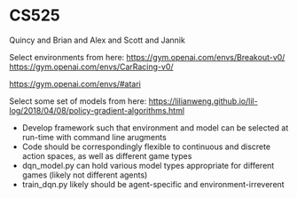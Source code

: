 # CS525
Quincy and Brian and Alex and Scott and Jannik

Select environments from here:
https://gym.openai.com/envs/Breakout-v0/
https://gym.openai.com/envs/CarRacing-v0/

https://gym.openai.com/envs/#atari

Select some set of models from here:
https://lilianweng.github.io/lil-log/2018/04/08/policy-gradient-algorithms.html

- Develop framework such that environment and model can be selected at run-time with command line arugments
- Code should be correspondingly flexible to continuous and discrete action spaces, as well as different game types
- dqn_model.py can hold various model types appropriate for different games (likely not different agents)
- train_dqn.py likely should be agent-specific and environment-irreverent
